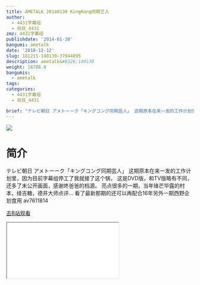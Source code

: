 ```yaml
---
title: AMETALK 20140130 KingKong同期艺人
author:
  - 4431字幕组
  - 叔叔_4431
zmz: 4431字幕组
publishdate: '2014-01-30'
bangumi: ametalk
date: '2018-12-12'
slug: 181211-140130-37944895
description: ametalk&#8226;140130
weight: 18788.0
bangumis:
  - ametalk
tags:
categories:
  - 4431字幕组
  - 叔叔_4431

brief: "テレビ朝日 アメトーーク「キングコング同期芸人」 这期原本在来一发的工作计划里，因为目前字幕组停工了我就接了这个锅， 这是DVD版，和TV版略有不同，还多了未公开画面，感谢咚爸爸的档源。 亮点很多的一期，当年锋芒毕露的村本，绫吉糖，德井大师点评... 看了最新那期的还可以再配合16年另外一期西野企划食用 av7611814"
---
```

![](https://i.imgur.com/4cftnAs.jpg)
# 简介  
テレビ朝日 アメトーーク「キングコング同期芸人」
这期原本在来一发的工作计划里，因为目前字幕组停工了我就接了这个锅，
这是DVD版，和TV版略有不同，还多了未公开画面，感谢咚爸爸的档源。
亮点很多的一期，当年锋芒毕露的村本，绫吉糖，德井大师点评...
看了最新那期的还可以再配合16年另外一期西野企划食用 av7611814  

[去B站观看](https://www.bilibili.com/video/av37944895/)
<div class ="resp-container"><iframe class="testiframe" src="//player.bilibili.com/player.html?aid=37944895"", scrolling="no", allowfullscreen="true" > </iframe></div> 
